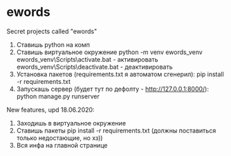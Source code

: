 # ewords
Secret projects called "ewords"
1) Ставишь python на комп
2) Ставишь виртуальное окружение
python -m venv ewords_venv
ewords_venv\Scripts\activate.bat - активировать
ewords_venv\Scripts\deactivate.bat - деактивировать
2) Установка пакетов (requirements.txt я автоматом сгенерил):
pip install -r requirements.txt
3) Запускашь сервер (будет тут по дефолту - http://127.0.0.1:8000/):
python manage.py runserver

New features, upd 18.06.2020:
1) Заходишь в виртуальное окружение
2) Ставишь пакеты pip install -r requirements.txt
(должны поставиться только недостающие, но хз))
3) Вся инфа на главной странице